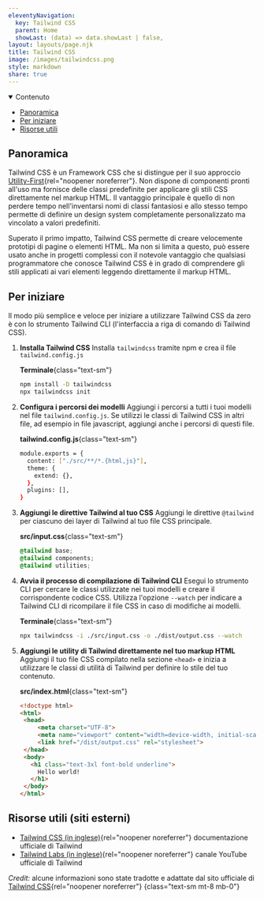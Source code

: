 ```yaml
---
eleventyNavigation:
  key: Tailwind CSS
  parent: Home
  showLast: (data) => data.showLast | false,
layout: layouts/page.njk
title: Tailwind CSS
image: /images/tailwindcss.png
style: markdown
share: true
---
```

<details open>
<summary>
Contenuto
</summary>

- [Panoramica](#panoramica)
- [Per iniziare](#per-iniziare)
- [Risorse utili](<#risorse-utili-(siti-esterni)>)

</details>

## Panoramica

Tailwind CSS è un Framework CSS che si distingue per il suo approccio [Utility-First](https://tailwindcss.com/docs/utility-first){rel="noopener noreferrer"}. Non dispone di componenti pronti all'uso ma fornisce delle classi predefinite per applicare gli stili CSS direttamente nel markup HTML. Il vantaggio principale è quello di non perdere tempo nell'inventarsi nomi di classi fantasiosi e allo stesso tempo permette di definire un design system completamente personalizzato ma vincolato a valori predefiniti.

Superato il primo impatto, Tailwind CSS permette di creare velocemente prototipi di pagine o elementi HTML. Ma non si limita a questo, può essere usato anche in progetti complessi con il notevole vantaggio che qualsiasi programmatore che conosce Tailwind CSS è in grado di comprendere gli stili applicati ai vari elementi leggendo direttamente il markup HTML.

## Per iniziare

Il modo più semplice e veloce per iniziare a utilizzare Tailwind CSS da zero è con lo strumento Tailwind CLI (l'interfaccia a riga di comando di Tailwind CSS).

1. **Installa Tailwind CSS**
Installa `tailwindcss` tramite npm e crea il file `tailwind.config.js`

   **Terminale**{class="text-sm"}

   ```bash
   npm install -D tailwindcss
   npx tailwindcss init
   ```

2. **Configura i percorsi dei modelli**
Aggiungi i percorsi a tutti i tuoi modelli nel file `tailwind.config.js`. Se utilizzi le classi di Tailwind CSS in altri file, ad esempio in file javascript, aggiungi anche i percorsi di questi file.

   **tailwind.config.js**{class="text-sm"}

   ```bash
   module.exports = {
     content: ["./src/**/*.{html,js}"],
     theme: {
       extend: {},
     },
     plugins: [],
   }
   ```

3. **Aggiungi le direttive Tailwind al tuo CSS**
Aggiungi le direttive `@tailwind` per ciascuno dei layer di Tailwind al tuo file CSS principale.

   **src/input.css**{class="text-sm"}

   ```css
   @tailwind base;
   @tailwind components;
   @tailwind utilities;
   ```

4. **Avvia il processo di compilazione di Tailwind CLI**
Esegui lo strumento CLI per cercare le classi utilizzate nei tuoi modelli e creare il corrispondente codice CSS. Utilizza l'opzione `--watch` per indicare a Tailwind CLI di ricompilare il file CSS in caso di modifiche ai modelli.

   **Terminale**{class="text-sm"}

   ```bash
   npx tailwindcss -i ./src/input.css -o ./dist/output.css --watch
   ```

5. **Aggiungi le utility di Tailwind direttamente nel tuo markup HTML**
Aggiungi il tuo file CSS compilato nella sezione `<head>` e inizia a utilizzare le classi di utilità di Tailwind per definire lo stile del tuo contenuto.

   **src/index.html**{class="text-sm"}

   ```html
   <!doctype html>
   <html>
    <head>
        <meta charset="UTF-8">
        <meta name="viewport" content="width=device-width, initial-scale=1.0">
        <link href="/dist/output.css" rel="stylesheet">
    </head>
    <body>
      <h1 class="text-3xl font-bold underline">
        Hello world!
      </h1>
    </body>
   </html>
   ```

## Risorse utili (siti esterni)

- [Tailwind CSS (in inglese)](https://tailwindcss.com/docs){rel="noopener noreferrer"} documentazione ufficiale di Tailwind
- [Tailwind Labs (in inglese)](https://www.youtube.com/tailwindlabs){rel="noopener noreferrer"} canale YouTube ufficiale di Tailwind

_Credit:_ alcune informazioni sono state tradotte e adattate dal sito ufficiale di [Tailwind CSS](https://tailwindcss.com/){rel="noopener noreferrer"}
{class="text-sm mt-8 mb-0"}
